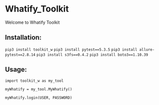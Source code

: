 # Whatify_Toolkit
Welcome to Whatify Toolkit

## Installation:

`pip3 install toolkit_w`
`pip3 install pytest==5.3.5`
`pip3 install allure-pytest==2.8.14`
`pip3 install s3fs==0.4.2`
`pip3 install boto3==1.10.39`

## Usage:

```
import toolkit_w as my_tool

myWhatify = my_tool.MyWhatify()

myWhatify.login(USER, PASSWORD)

```

